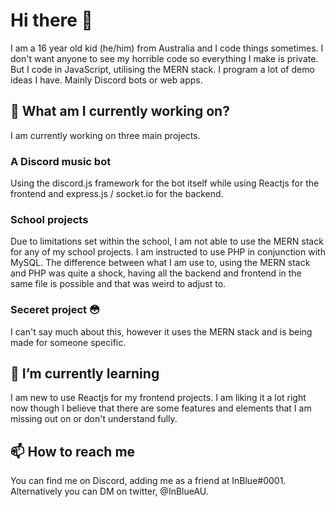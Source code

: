 # Hi there 👋
I am a 16 year old kid (he/him) from Australia and I code things sometimes. I don't want anyone to see my horrible code so everything I make is private. But I code in JavaScript, utilising the MERN stack. I program a lot of demo ideas I have. Mainly Discord bots or web apps.

## 🔭 What am I currently working on?
I am currently working on three main projects. 

### A Discord music bot
Using the discord.js framework for the bot itself while using Reactjs for the frontend and express.js / socket.io for the backend.

### School projects
Due to limitations set within the school, I am not able to use the MERN stack for any of my school projects. I am instructed to use PHP in conjunction with MySQL. The difference between what I am use to, using the MERN stack and PHP was quite a shock, having all the backend and frontend in the same file is possible and that was weird to adjust to.

### Seceret project 😳
I can't say much about this, however it uses the MERN stack and is being made for someone specific.

## 🌱 I’m currently learning
I am new to use Reactjs for my frontend projects. I am liking it a lot right now though I believe that there are some features and elements that I am missing out on or don't understand fully.

## 📫 How to reach me
You can find me on Discord, adding me as a friend at InBlue#0001. Alternatively you can DM on twitter, @InBlueAU.
